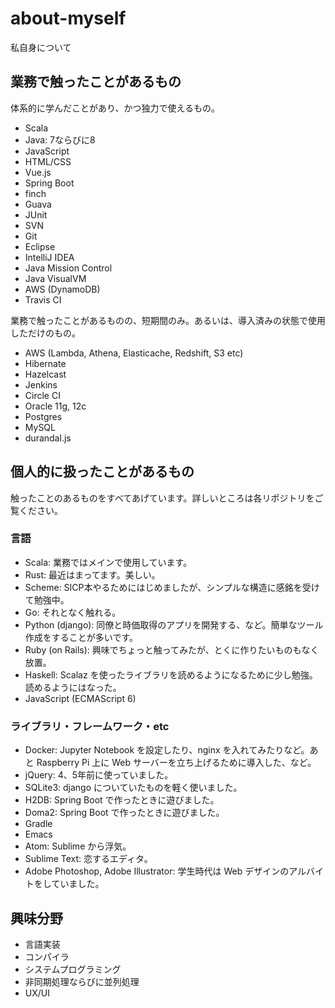 # about-myself
私自身について

## 業務で触ったことがあるもの

体系的に学んだことがあり、かつ独力で使えるもの。

* Scala
* Java: 7ならびに8
* JavaScript
* HTML/CSS
* Vue.js
* Spring Boot
* finch
* Guava
* JUnit
* SVN
* Git
* Eclipse
* IntelliJ IDEA
* Java Mission Control
* Java VisualVM
* AWS (DynamoDB)
* Travis CI

業務で触ったことがあるものの、短期間のみ。あるいは、導入済みの状態で使用しただけのもの。

* AWS (Lambda, Athena, Elasticache, Redshift, S3 etc)
* Hibernate
* Hazelcast
* Jenkins
* Circle CI
* Oracle 11g, 12c
* Postgres
* MySQL
* durandal.js

## 個人的に扱ったことがあるもの

触ったことのあるものをすべてあげています。詳しいところは各リポジトリをご覧ください。

### 言語
* Scala: 業務ではメインで使用しています。
* Rust: 最近はまってます。美しい。
* Scheme: SICP本やるためにはじめましたが、シンプルな構造に感銘を受けて勉強中。
* Go: それとなく触れる。
* Python (django): 同僚と時価取得のアプリを開発する、など。簡単なツール作成をすることが多いです。
* Ruby (on Rails): 興味でちょっと触ってみたが、とくに作りたいものもなく放置。
* Haskell: Scalaz を使ったライブラリを読めるようになるために少し勉強。読めるようにはなった。
* JavaScript (ECMAScript 6)

### ライブラリ・フレームワーク・etc
* Docker: Jupyter Notebook を設定したり、nginx を入れてみたりなど。あと Raspberry Pi 上に Web サーバーを立ち上げるために導入した、など。
* jQuery: 4、5年前に使っていました。
* SQLite3: django についていたものを軽く使いました。
* H2DB: Spring Boot で作ったときに遊びました。
* Doma2: Spring Boot で作ったときに遊びました。
* Gradle
* Emacs
* Atom: Sublime から浮気。
* Sublime Text: 恋するエディタ。
* Adobe Photoshop, Adobe Illustrator: 学生時代は Web デザインのアルバイトをしていました。

## 興味分野
* 言語実装
* コンパイラ
* システムプログラミング
* 非同期処理ならびに並列処理
* UX/UI
